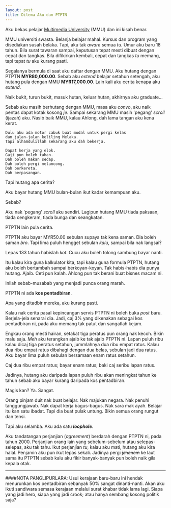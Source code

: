 ```yaml
---
layout: post
title: Dilema Aku dan PTPTN
---
```


Aku bekas pelajar [Multimedia University](http://www.mmu.edu.my/) (MMU) dan ini kisah benar.

MMU universiti swasta. Belanja belajar mahal. Kursus dan program yang disediakan susah belaka. Tapi, aku tak *aware* semua *tu*. Umur aku baru 18 tahun. Bila surat tawaran sampai, keputusan tepat mesti dibuat dengan cepat dan tangkas. Bila difikirkan kembali, cepat dan tangkas *tu* memang, tapi tepat *tu* aku kurang pasti.

Segalanya bermula di saat aku daftar dengan MMU. Aku hutang dengan PTPTN **MYR80,000.00**. Sebab aku *extend* belajar setahun setengah, aku hutang pula dengan MMU **MYR17,000.00**. Lain kali aku cerita kenapa aku *extend*.

Naik bukit, turun bukit, masuk hutan, keluar hutan, akhirnya aku graduate...

Sebab aku masih berhutang dengan MMU, masa aku *convo*, aku naik pentas dapat kotak kosong *je*. Sampai sekarang MMU masih 'pegang' *scroll* (ijazah) aku. Nasib baik MMU, kalau Ahlong, dah lama tangan aku kena kerat.


```
Dulu aku ada motor cabuk buat modal untuk pergi kelas
dan jalan-jalan keliling Melaka.
Tapi alhamdulillah sekarang aku dah bekerja.

Dapat kerja yang elok.
Gaji pun boleh tahan.
Dah boleh makan sedap.
Dah boleh pergi melancong.
Dah berkereta.
Dah berpasangan.
```

Tapi hutang apa cerita?

Aku bayar hutang MMU bulan-bulan ikut kadar kemampuan aku. 

Sebab?

Aku nak 'pegang' *scroll* aku sendiri. Lagipun hutang MMU tiada paksaan, tiada cengkeram, tiada bunga dan seangkatan.

PTPTN lain pula cerita.

PTPTN aku bayar MYR50.00 sebulan supaya tak kena saman. Dia boleh saman *bro*. Tapi lima puluh hengget sebulan *kalu*, sampai bila nak langsai? 

Lepas 133 tahun habislah *kot*. Cucu aku boleh tolong sambung bayar nanti. 

Itu kalau kira guna kalkulator kita, tapi kalau guna formula PTPTN, hutang aku boleh bertambah sampai berkoyan-koyan. Tak habis-habis dia punya hutang. Ajaib. Ceti pun kalah. Ahlong pun tak berani buat bisnes macam ni.

Inilah sebab-musabab yang menjadi punca orang marah.

PTPTN ni ada **kos pentadbiran**. 

Apa yang ditadbir mereka, aku kurang pasti. 

Kalau nak cerita pasal kepincangan servis PTPTN ni boleh buka *post* baru. Berjela-jela senarai dia. Jadi, caj 3% yang dikenakan sebagai kos pentadbiran ni, pada aku memang tak patut dan sangatlah kejam.

Engkau orang mesti hairan, setakat tiga peratus pun orang nak kecoh. Bikin malu saja. *Meh* aku terangkan ajaib ke tak ajaib PTPTN ni. Lapan puluh ribu kalau dicaj tiga peratus setahun, jummlahnya dua ribu empat ratus. Kalau dua ribu empat ratus dibahagi dengan dua belas, sebulan jadi dua ratus. Aku bayar lima puluh sebulan bersamaan enam ratus setahun.

Caj dua ribu empat ratus; bayar enam ratus; baki caj seribu lapan ratus.

Jadinya, hutang aku daripada lapan puluh ribu akan meningkat tahun ke tahun sebab aku bayar kurang daripada kos pentadbiran.

Magis kan? Ya. Sangat.

Orang pinjam duit nak buat belajar. Nak majukan negara. Nak penuhi tanggungjawab. Nak dapat kerja bagus-bagus. Nak sara mak ayah. Belajar itu kan satu ibadat. Tapi dia buat pulak untung. Bikin semua orang rungut dan tensi.

Tapi aku selamba. Aku ada satu **_loophole_**.

Aku tandatangan perjanjian (*agreement*) berdarah dengan PTPTN ni, pada tahun 2000. Perjanjian orang lain yang sebelum-sebelum atau selepas-selepas, aku tak tahu. Ikut perjanjian *tu*, kalau aku mati, hutang aku kira halal. Penjamin aku pun ikut lepas sekali. Jadinya pergi ~~jahanam~~ ke laut sama itu PTPTN sebab kalu aku fikir banyak-banyak pun boleh naik gila kepala otak.

___
####NOTA PANGLIPURLARA:
Usul kerajaan baru-baru ini hendak menurunkan kos pentadbiran sebanyak 50% sangat dinanti-nanti. Akan aku ikuti sandiwara semasa kerajaan melalui surat khabar tidak lama lagi. Siapa yang jadi hero, siapa yang jadi crook; atau hanya sembang kosong politik saja?

